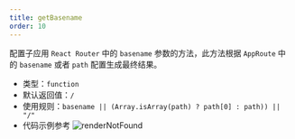 ```yaml
---
title: getBasename
order: 10
---
```


配置子应用 `React Router` 中的 `basename` 参数的方法，此方法根据 `AppRoute` 中的 `basename` 或者 `path` 配置生成最终结果。

- 类型：`function`
- 默认返回值：`/`
- 使用规则：`basename || (Array.isArray(path) ? path[0] : path)) || "/"`
- 代码示例参考 ![renderNotFound](/docs/icestark/api/render-not-found)